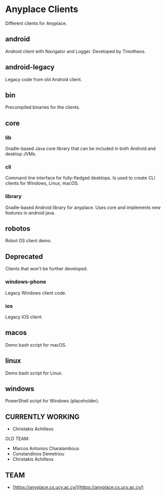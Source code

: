 Anyplace Clients
================
Different clients for Anyplace.

## android
Android client with Navigator and Logger.
Developed by Timotheos.

## android-legacy
Legacy code from old Android client.

## bin
Precompiled binaries for the clients.

## core
### lib
Gradle-based Java core library that can be included in both Android and desktop JVMs.

### cli
Command line interface for fully-fledged desktops.
Is used to create CLI clients for Windows, Linux, macOS.

### library
Gradle-based Android library for anyplace.
Uses core and implements new features in android java.

## robotos
Robot OS client demo.

## Deprecated
Clients that won't be further developed.

### windows-phone
Legacy Windows client code.

### ios 
Legacy iOS client.

## macos
Demo bash script for macOS.

## linux
Demo bash script for Linux.

## windows
PowerShell script for Windows (placeholder).

CURRENTLY WORKING
---
* Christakis Achilleos

OLD TEAM:
* Marcos Antonios Charalambous
* Constandinos Demetriou
* Christakis Achilleos

TEAM
---
* [https://anyplace.cs.ucy.ac.cy/](https://anyplace.cs.ucy.ac.cy/)

